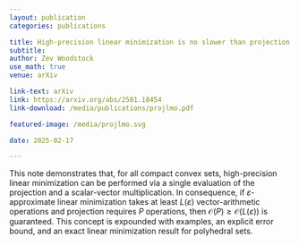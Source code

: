 ```yaml
---
layout: publication
categories: publications

title: High-precision linear minimization is no slower than projection
subtitle: 
author: Zev Woodstock
use_math: true
venue: arXiv

link-text: arXiv
link: https://arxiv.org/abs/2501.18454
link-download: /media/publications/projlmo.pdf

featured-image: /media/projlmo.svg

date: 2025-02-17

---
```

This note demonstrates that, for all compact convex sets,
high-precision linear minimization can be performed via
a single evaluation of the projection and a scalar-vector
multiplication. In consequence, if $\varepsilon$-approximate linear
minimization takes at least $L(\varepsilon)$ vector-arithmetic operations
and projection requires $P$ operations, then 
$\mathcal{O}(P)\geq \mathcal{O}(L(\varepsilon))$ is guaranteed. 
This concept is expounded with examples, an explicit error
bound, and an exact linear minimization result for polyhedral sets.
